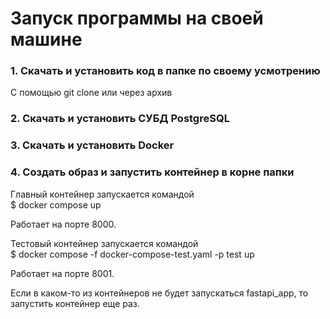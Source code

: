 # Запуск программы на своей машине

### 1. Скачать и установить код в папке по своему усмотрению

С помощью git clone или через архив

### 2. Скачать и установить СУБД PostgreSQL

### 3. Скачать и установить Docker

### 4. Создать образ и запустить контейнер в корне папки

Главный контейнер запускается командой\
$ docker compose up

Работает на порте 8000.

Тестовый контейнер запускается командой\
$ docker compose -f docker-compose-test.yaml -p test up

Работает на порте 8001.

Если в каком-то из контейнеров не будет запускаться fastapi_app, то запустить контейнер еще раз.
